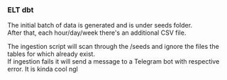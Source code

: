 ### ELT dbt

The initial batch of data is generated and is under seeds folder. <br>
After that, each hour/day/week there's an additional CSV file. <br>

The ingestion script will scan through the /seeds and ignore the files the tables for which already exist. <br>
If ingestion fails it will send a message to a Telegram bot with respective error. It is kinda cool ngl <br>

